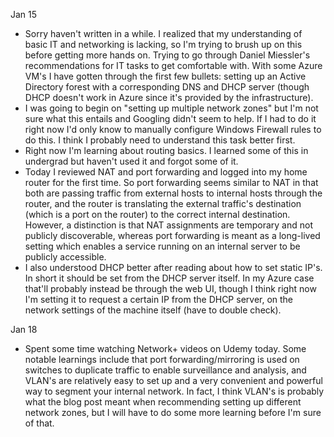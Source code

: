 Jan 15
- Sorry haven't written in a while. I realized that my understanding of basic IT and networking is lacking, so I'm trying to brush up on this before getting more hands on. Trying to go through Daniel Miessler's recommendations for IT tasks to get comfortable with. With some Azure VM's I have gotten through the first few bullets: setting up an Active Directory forest with a corresponding DNS and DHCP server (though DHCP doesn't work in Azure since it's provided by the infrastructure).
- I was going to begin on "setting up multiple network zones" but I'm not sure what this entails and Googling didn't seem to help. If I had to do it right now I'd only know to manually configure Windows Firewall rules to do this. I think I probably need to understand this task better first.
- Right now I'm learning about routing basics. I learned some of this in undergrad but haven't used it and forgot some of it.
- Today I reviewed NAT and port forwarding and logged into my home router for the first time. So port forwarding seems similar to NAT in that both are passing traffic from external hosts to internal hosts through the router, and the router is translating the external traffic's destination (which is a port on the router) to the correct internal destination. However, a distinction is that NAT assignments are temporary and not publicly discoverable, whereas port forwarding is meant as a long-lived setting which enables a service running on an internal server to be publicly accessible.
- I also understood DHCP better after reading about how to set static IP's. In short it should be set from the DHCP server itself. In my Azure case that'll probably instead be through the web UI, though I think right now I'm setting it to request a certain IP from the DHCP server, on the network settings of the machine itself (have to double check).

Jan 18
- Spent some time watching Network+ videos on Udemy today. Some notable learnings include that port forwarding/mirroring is used on switches to duplicate traffic to enable surveillance and analysis, and VLAN's are relatively easy to set up and a very convenient and powerful way to segment your internal network. In fact, I think VLAN's is probably what the blog post meant when recommending setting up different network zones, but I will have to do some more learning before I'm sure of that.

